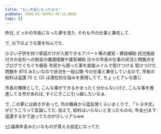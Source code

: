 ```yaml
---
title: "もし市長になったなら"
pubDate: 2006-01-10T02:49:13.000Z
tags: []
---
```


昨日, どっかの市長になった夢を見た. それも今の仕事と兼任して.

で, 以下のような案を叫んでた.

小さい子供を持つ家庭だけが入居できるアパート等の運営・建設補助
託児施設付きの会社への税金の優遇措置や運営補助
日々の市長の仕事の状況と問題点をブログでぐちぐち報告
市民から困った事を直接メイルで受けつける
受けつけた問題を BTS みたいなので状況を一般公開
今の仕事と兼任しているので, 市長の給料は返還
(1) と (2) は潜在的な悩みを表現してて, ちょっとアレな感じ.

市長の権限として, こんな事ができるかまったく分かんないけど, こんな事を推進してる市があれば, すぐにそこに引っ越したいなぁ.

で, この夢には続きがあって, 市の職員から猛反発くらいまくりで, 「トヨタ式」がどうこうって反論してた. 加えて, 給料はいらないと言ったものの, 年金[*1](#f-e9ecc3b0)まで返還するかで迷ってたのが少しリアルww

[*1](#fn-e9ecc3b0):議員年金みたいなものが貰える設定になってた